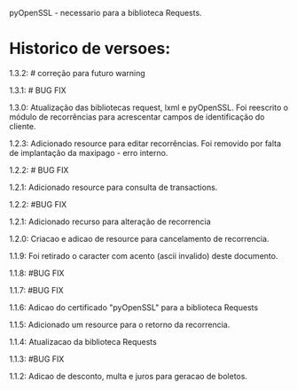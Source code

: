 pyOpenSSL - necessario para a biblioteca Requests.

# Historico de versoes:

1.3.2: # correção para futuro warning

1.3.1: # BUG FIX

1.3.0: Atualização das bibliotecas request, lxml e pyOpenSSL. 
Foi reescrito o módulo de recorrências para acrescentar campos 
de identificação do cliente.

1.2.3: Adicionado resource para editar recorrências. 
Foi removido por falta de implantação da maxipago - erro interno.

1.2.2: # BUG FIX

1.2.1: Adicionado resource para consulta de transactions.

1.2.2: #BUG FIX

1.2.1: Adicionado recurso para alteração de recorrencia

1.2.0: Criacao e adicao de resource para cancelamento de recorrencia.

1.1.9: Foi retirado o caracter com acento (ascii invalido) deste documento.

1.1.8: #BUG FIX

1.1.7: #BUG FIX

1.1.6: Adicao do certificado "pyOpenSSL" para a biblioteca Requests

1.1.5: Adicionado um resource para o retorno da recorrencia.

1.1.4: Atualizacao da biblioteca Requests

1.1.3: #BUG FIX

1.1.2: Adicao de desconto, multa e juros para geracao de boletos.
